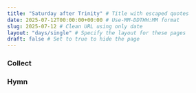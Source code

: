 ```yaml
---
title: "Saturday after Trinity" # Title with escaped quotes
date: 2025-07-12T00:00:00+00:00 # Use-MM-DDTHH:MM format
slug: 2025-07-12 # Clean URL using only date
layout: "days/single" # Specify the layout for these pages
draft: false # Set to true to hide the page
---
```


### Collect


### Hymn